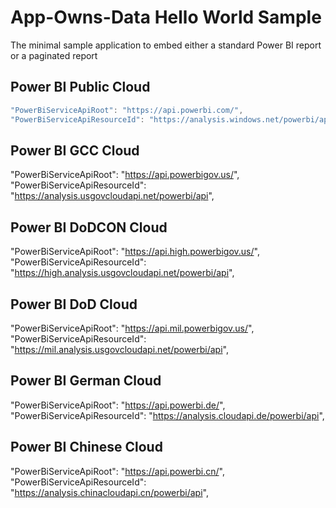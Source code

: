 # App-Owns-Data Hello World Sample
The minimal sample application to embed either a standard Power BI report or a paginated report


## Power BI Public Cloud
```Javascript
"PowerBiServiceApiRoot": "https://api.powerbi.com/",
"PowerBiServiceApiResourceId": "https://analysis.windows.net/powerbi/api",
```

## Power BI GCC Cloud
"PowerBiServiceApiRoot": "https://api.powerbigov.us/",
"PowerBiServiceApiResourceId": "https://analysis.usgovcloudapi.net/powerbi/api",

## Power BI DoDCON Cloud
"PowerBiServiceApiRoot": "https://api.high.powerbigov.us/",
"PowerBiServiceApiResourceId": "https://high.analysis.usgovcloudapi.net/powerbi/api",

## Power BI DoD Cloud
"PowerBiServiceApiRoot": "https://api.mil.powerbigov.us/",
"PowerBiServiceApiResourceId": "https://mil.analysis.usgovcloudapi.net/powerbi/api",

## Power BI German Cloud
"PowerBiServiceApiRoot": "https://api.powerbi.de/",
"PowerBiServiceApiResourceId": "https://analysis.cloudapi.de/powerbi/api",

## Power BI Chinese Cloud
"PowerBiServiceApiRoot": "https://api.powerbi.cn/",
"PowerBiServiceApiResourceId": "https://analysis.chinacloudapi.cn/powerbi/api",

